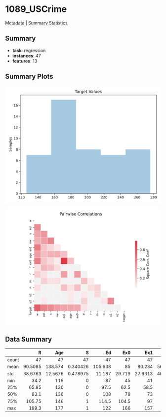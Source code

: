 # 1089_USCrime

[Metadata](metadata.yaml) | [Summary Statistics](summary_stats.csv)

## Summary

- **task**: regression
- **instances**: 47
- **features**: 13


## Summary Plots

![Target distribution](label.svg)

![Correlation plot](corr.svg)

## Data Summary

|       |        R |      Age |         S |      Ed |     Ex0 |      Ex1 |       LF |         M |        N |      NW |       U1 |       U2 |        W |   target |
|:------|---------:|---------:|----------:|--------:|--------:|---------:|---------:|----------:|---------:|--------:|---------:|---------:|---------:|---------:|
| count |  47      |  47      | 47        |  47     |  47     |  47      |  47      |   47      |  47      |  47     |  47      | 47       |  47      |  47      |
| mean  |  90.5085 | 138.574  |  0.340426 | 105.638 |  85     |  80.234  | 561.191  |  983.021  |  36.617  | 101.128 |  95.4681 | 33.9787  | 525.383  | 194      |
| std   |  38.6763 |  12.5676 |  0.478975 |  11.187 |  29.719 |  27.9613 |  40.4118 |   29.4674 |  38.0712 | 102.829 |  18.0288 |  8.44545 |  96.4909 |  39.8961 |
| min   |  34.2    | 119      |  0        |  87     |  45     |  41      | 480      |  934      |   3      |   2     |  70      | 20       | 288      | 126      |
| 25%   |  65.85   | 130      |  0        |  97.5   |  62.5   |  58.5    | 530.5    |  964.5    |  10      |  24     |  80.5    | 27.5     | 459.5    | 165.5    |
| 50%   |  83.1    | 136      |  0        | 108     |  78     |  73      | 560      |  977      |  25      |  76     |  92      | 34       | 537      | 176      |
| 75%   | 105.75   | 146      |  1        | 114.5   | 104.5   |  97      | 593      |  992      |  41.5    | 132.5   | 104      | 38.5     | 591.5    | 227.5    |
| max   | 199.3    | 177      |  1        | 122     | 166     | 157      | 641      | 1071      | 168      | 423     | 142      | 58       | 689      | 276      |
